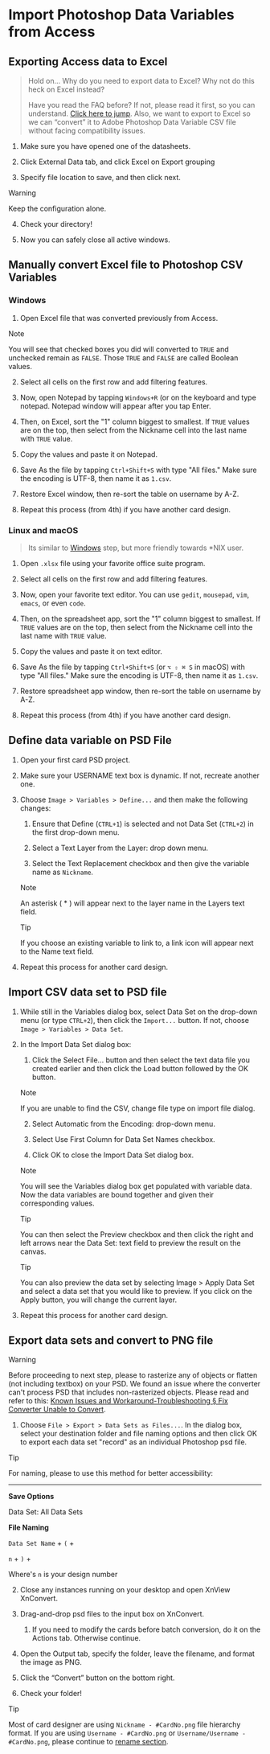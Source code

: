 # Import Photoshop Data Variables from Access

## Exporting Access data to Excel

> Hold on… Why do you need to export data to Excel? Why not do this heck on Excel instead?
>
> Have you read the FAQ before? If not, please read it first, so you can understand. [Click here to jump](prerequisites/). Also, we want to export to Excel so we can “convert” it to Adobe Photoshop Data Variable CSV file without facing compatibility issues.

1. Make sure you have opened one of the datasheets.

2. Click External Data tab, and click Excel on Export grouping

3. Specify file location to save, and then click next.

> [!WARNING]
> Keep the configuration alone.

4. Check your directory!

5. Now you can safely close all active windows.

## Manually convert Excel file to Photoshop CSV Variables

### Windows

1. Open Excel file that was converted previously from Access.

> [!NOTE]
> You will see that checked boxes you did will converted to `TRUE` and unchecked remain as `FALSE`. Those `TRUE` and `FALSE` are called Boolean values.

2. Select all cells on the first row and add filtering features.

3. Now, open Notepad by tapping `Windows+R` (or on the keyboard and type notepad. Notepad window will appear after you tap Enter.

4. Then, on Excel, sort the "1" column biggest to smallest. If `TRUE` values are on the top, then select from the Nickname cell into the last name with `TRUE` value.

5. Copy the values and paste it on Notepad.

6. Save As the file by tapping `Ctrl+Shift+S` with type "All files." Make sure the encoding is UTF-8, then name it as `1.csv`.

7. Restore Excel window, then re-sort the table on username by A-Z.

8. Repeat this process (from 4th) if you have another card design.

### Linux and macOS

> Its similar to [Windows](#windows) step, but more friendly towards *NIX user.

1. Open `.xlsx` file using your favorite office suite program.

2. Select all cells on the first row and add filtering features.

3. Now, open your favorite text editor. You can use `gedit`, `mousepad`, `vim`, `emacs`, or even `code`.

4. Then, on the spreadsheet app, sort the "1" column biggest to smallest. If `TRUE` values are on the top, then select from the Nickname cell into the last name with `TRUE` value.

5. Copy the values and paste it on text editor.

6. Save As the file by tapping `Ctrl+Shift+S` (or `⌥ ⇧ ⌘ S` in macOS) with type "All files." Make sure the encoding is UTF-8, then name it as `1.csv`.

7. Restore spreadsheet app window, then re-sort the table on username by A-Z.

8. Repeat this process (from 4th) if you have another card design.

## Define data variable on PSD File

1. Open your first card PSD project.

2. Make sure your USERNAME text box is dynamic. If not, recreate another one.

3. Choose `Image > Variables > Define...` and then make the following changes:

   1. Ensure that Define (`CTRL+1`) is selected and not Data Set (`CTRL+2`) in the first drop-down menu.

   2. Select a Text Layer from the Layer: drop down menu.

   3. Select the Text Replacement checkbox and then give the variable name as `Nickname`.

   > [!NOTE]
   > An asterisk ( * ) will appear next to the layer name in the Layers text field.

   > [!TIP]
   > If you choose an existing variable to link to, a link icon will appear next to the Name text field.

4. Repeat this process for another card design.

## Import CSV data set to PSD file

1. While still in the Variables dialog box, select Data Set on the drop-down menu (or type `CTRL+2`), then click the `Import...` button. If not, choose `Image > Variables > Data Set`.

2. In the Import Data Set dialog box:

   1. Click the Select File... button and then select the text data file you created earlier and then click the Load button followed by the OK button.

   > [!NOTE]
   > If you are unable to find the CSV, change file type on import file dialog.

   2. Select Automatic from the Encoding: drop-down menu.

   3. Select Use First Column for Data Set Names checkbox.

   4. Click OK to close the Import Data Set dialog box.

   > [!NOTE]
   > You will see the Variables dialog box get populated with variable data. Now the data variables are bound together and given their corresponding values.

   > [!TIP]
   > You can then select the Preview checkbox and then click the right and left arrows near the Data Set: text field to preview the result on the canvas.

   > [!TIP]
   > You can also preview the data set by selecting Image > Apply Data Set and select a data set that you would like to preview. If you click on the Apply button, you will change the current layer.

3. Repeat this process for another card design.

## Export data sets and convert to PNG file

> [!WARNING]
> Before proceeding to next step, please to rasterize any of objects or flatten (not including textbox) on your PSD. We found an issue where the converter can't process PSD that includes non-rasterized objects. Please read and refer to this: [Known Issues and Workaround-Troubleshooting § Fix Converter Unable to Convert](troubleshooting/photoshop/cant_export.md).

1. Choose `File > Export > Data Sets as Files...`. In the dialog box, select your destination folder and file naming options and then click OK to export each data set "record" as an individual Photoshop psd file.

> [!TIP]
> For naming, please to use this method for better accessibility:
>
> <hr/>
>
> **Save Options**
>
> Data Set: All Data Sets
>
> **File Naming**
>
> `Data Set Name` + `(` +
>
> `n` + `)` +
>
> Where's `n` is your design number

2. Close any instances running on your desktop and open XnView XnConvert.

3. Drag-and-drop psd files to the input box on XnConvert.

   1. If you need to modify the cards before batch conversion, do it on the Actions tab. Otherwise continue.

4. Open the Output tab, specify the folder, leave the filename, and format the image as PNG.

5. Click the “Convert” button on the bottom right.

6. Check your folder!

> [!TIP]
> Most of card designer are using `Nickname - #CardNo.png` file hierarchy format. If you are using `Username - #CardNo.png` or `Username/Username - #CardNo.png`, please continue to [rename section](rename/).

